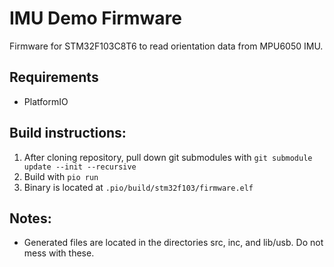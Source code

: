 # IMU Demo Firmware

Firmware for STM32F103C8T6 to read orientation data from MPU6050 IMU.

## Requirements

- PlatformIO

## Build instructions:

1. After cloning repository, pull down git submodules with `git submodule update --init --recursive`
2. Build with `pio run`
3. Binary is located at `.pio/build/stm32f103/firmware.elf`

## Notes:

- Generated files are located in the directories src, inc, and lib/usb. Do not mess with these.
